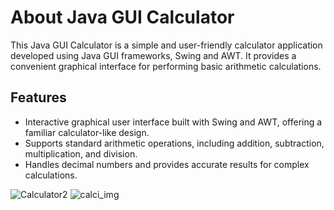 # About Java GUI Calculator

This Java GUI Calculator is a simple and user-friendly calculator application developed using Java GUI frameworks, Swing and AWT. It provides a convenient graphical interface for performing basic arithmetic calculations.

## Features

- Interactive graphical user interface built with Swing and AWT, offering a familiar calculator-like design.
- Supports standard arithmetic operations, including addition, subtraction, multiplication, and division.
- Handles decimal numbers and provides accurate results for complex calculations.

![Calculator2](https://github.com/dhruvrajzala/Calculator-JavaGUI/assets/131596460/795ed28f-e19a-45ae-9b77-122522705e5a)
![calci_img](https://github.com/dhruvrajzala/Calculator-JavaGUI/assets/131596460/b274c6cf-8bd5-43c0-b0a0-1f73c0db7ccc)




